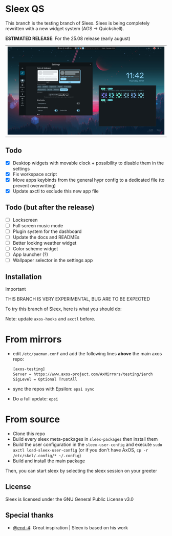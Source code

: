 # Sleex QS

This branch is the testing branch of Sleex. Sleex is being completely rewritten with a new widget system (AGS -> Quickshell). 

**ESTIMATED RELEASE**: For the 25.08 release (early august)

|      |
|------|
| ![preview](.github/sleex1.png) |

## Todo

- [x] Desktop widgets with movable clock + possibility to disable them in the settings
- [x] Fix workspace script
- [x] Move apps keybinds from the general hypr config to a dedicated file (to prevent overwriting)
- [x] Update axctl to exclude this new app file

## Todo (but after the release)
- [ ] Lockscreen
- [ ] Full screen music mode
- [ ] Plugin system for the dashboard
- [ ] Update the docs and READMEs
- [ ] Better looking weather widget
- [ ] Color scheme widget
- [ ] App launcher (?)
- [ ] Wallpaper selector in the settings app

## Installation

> [!IMPORTANT]
> THIS BRANCH IS VERY EXPERIMENTAL, BUG ARE TO BE EXPECTED

To try this branch of Sleex, here is what you should do:

Note: update `axos-hooks` and `axctl` before.

# From mirrors

- edit `/etc/pacman.conf` and add the following lines **above** the main axos repo:
  ```
  [axos-testing]
  Server = https://www.axos-project.com/AxMirrors/testing/$arch
  SigLevel = Optional TrustAll
  ```

- sync the repos with Epsilon: `epsi sync`
- Do a full update: `epsi`

# From source

- Clone this repo
- Build every sleex meta-packages in `sleex-packages` then install them
- Build the user configuration in the `sleex-user-config` and execute `sudo axctl load-sleex-user-config` (or if you don't have AxOS, `cp -r /etc/skel/.config/* ~/.config`)
- Build and install the main package

Then, you can start sleex by selecting the sleex session on your greeter

## License
Sleex is licensed under the GNU General Public License v3.0

## Special thanks
- [@end-4](https://github.com/end-4/): Great inspiration | Sleex is based on his work
